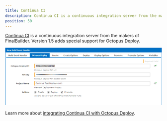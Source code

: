 ```yaml
---
title: Continua CI
description: Continua CI is a continuous integration server from the makers of FinalBuilder; version 1.5 adds special support for Octopus Deploy.
position: 50
---
```


[Continua CI](http://www.finalbuilder.com/continua-ci) is a continuous integration server from the makers of FinalBuilder. Version 1.5 adds special support for Octopus Deploy.

![](images/3278149.png "width=500")

Learn more about [integrating Continua CI with Octopus Deploy](http://www.finalbuilder.com/resources/blogs/postid/712/deployment-with-continua-ci-and-octopus-deploy).
